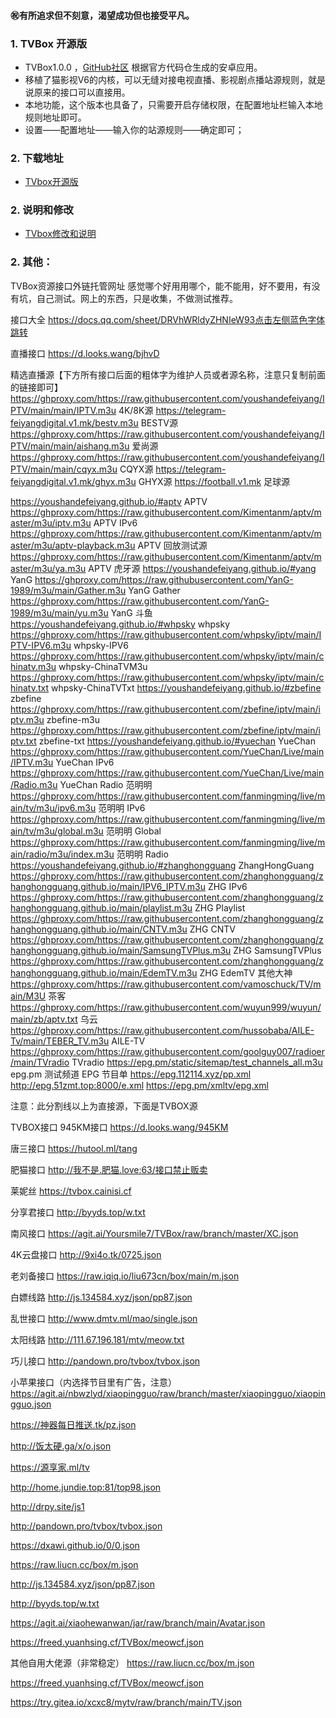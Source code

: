 #### ㊗️有所追求但不刻意，渴望成功但也接受平凡。
### 1. TVBox 开源版  
- TVBox1.0.0 ，[GitHub社区](https://github.com/CatVodTVOfficial/TVBoxOSC) 根据官方代码仓生成的安卓应用。  
- 移植了猫影视V6的内核，可以无缝对接电视直播、影视剧点播站源规则，就是说原来的接口可以直接用。  
- 本地功能，这个版本也具备了，只需要开启存储权限，在配置地址栏输入本地规则地址即可。  
- 设置——配置地址——输入你的站源规则——确定即可；  

### 2. 下载地址
 - [TVbox开源版](https://wws.lanzouv.com/b03j4ulyh#999)   


### 2. 说明和修改
  - [TVbox修改和说明](https://docs.qq.com/doc/DRXhVYWF0cEpwV2FF)   


 ### 2. 其他：
     













TVBox资源接口外链托管网址
感觉哪个好用用哪个，能不能用，好不要用，有没有坑，自己测试。网上的东西，只是收集，不做测试推荐。

接口大全
https://docs.qq.com/sheet/DRVhWRldyZHNIeW93点击左侧蓝色字体跳转

直播接口
https://d.looks.wang/bjhvD

精选直播源【下方所有接口后面的粗体字为维护人员或者源名称，注意只复制前面的链接即可】
https://ghproxy.com/https://raw.githubusercontent.com/youshandefeiyang/IPTV/main/main/IPTV.m3u    4K/8K源
https://telegram-feiyangdigital.v1.mk/bestv.m3u    BESTV源
https://ghproxy.com/https://raw.githubusercontent.com/youshandefeiyang/IPTV/main/main/aishang.m3u    爱尚源
https://ghproxy.com/https://raw.githubusercontent.com/youshandefeiyang/IPTV/main/main/cqyx.m3u    CQYX源
https://telegram-feiyangdigital.v1.mk/ghyx.m3u    GHYX源
https://football.v1.mk    足球源

https://youshandefeiyang.github.io/#aptv     APTV
https://ghproxy.com/https://raw.githubusercontent.com/Kimentanm/aptv/master/m3u/iptv.m3u    APTV IPv6
https://ghproxy.com/https://raw.githubusercontent.com/Kimentanm/aptv/master/m3u/aptv-playback.m3u    APTV 回放测试源
https://ghproxy.com/https://raw.githubusercontent.com/Kimentanm/aptv/master/m3u/ya.m3u    APTV 虎牙源
https://youshandefeiyang.github.io/#yang   YanG
https://ghproxy.com/https://raw.githubusercontent.com/YanG-1989/m3u/main/Gather.m3u    YanG Gather
https://ghproxy.com/https://raw.githubusercontent.com/YanG-1989/m3u/main/yu.m3u    YanG 斗鱼
https://youshandefeiyang.github.io/#whpsky        whpsky
https://ghproxy.com/https://raw.githubusercontent.com/whpsky/iptv/main/IPTV-IPV6.m3u    whpsky-IPV6
https://ghproxy.com/https://raw.githubusercontent.com/whpsky/iptv/main/chinatv.m3u    whpsky-ChinaTVM3u
https://ghproxy.com/https://raw.githubusercontent.com/whpsky/iptv/main/chinatv.txt    whpsky-ChinaTVTxt
https://youshandefeiyang.github.io/#zbefine        zbefine
https://ghproxy.com/https://raw.githubusercontent.com/zbefine/iptv/main/iptv.m3u    zbefine-m3u
https://ghproxy.com/https://raw.githubusercontent.com/zbefine/iptv/main/iptv.txt    zbefine-txt
https://youshandefeiyang.github.io/#yuechan      YueChan
https://ghproxy.com/https://raw.githubusercontent.com/YueChan/Live/main/IPTV.m3u    YueChan IPv6
https://ghproxy.com/https://raw.githubusercontent.com/YueChan/Live/main/Radio.m3u    YueChan Radio
范明明
https://ghproxy.com/https://raw.githubusercontent.com/fanmingming/live/main/tv/m3u/ipv6.m3u    范明明 IPv6
https://ghproxy.com/https://raw.githubusercontent.com/fanmingming/live/main/tv/m3u/global.m3u    范明明 Global
https://ghproxy.com/https://raw.githubusercontent.com/fanmingming/live/main/radio/m3u/index.m3u    范明明 Radio
https://youshandefeiyang.github.io/#zhanghongguang  ZhangHongGuang
https://ghproxy.com/https://raw.githubusercontent.com/zhanghongguang/zhanghongguang.github.io/main/IPV6_IPTV.m3u    ZHG IPv6
https://ghproxy.com/https://raw.githubusercontent.com/zhanghongguang/zhanghongguang.github.io/main/playlist.m3u    ZHG Playlist
https://ghproxy.com/https://raw.githubusercontent.com/zhanghongguang/zhanghongguang.github.io/main/CNTV.m3u    ZHG CNTV
https://ghproxy.com/https://raw.githubusercontent.com/zhanghongguang/zhanghongguang.github.io/main/SamsungTVPlus.m3u    ZHG SamsungTVPlus
https://ghproxy.com/https://raw.githubusercontent.com/zhanghongguang/zhanghongguang.github.io/main/EdemTV.m3u    ZHG EdemTV
其他大神
https://ghproxy.com/https://raw.githubusercontent.com/vamoschuck/TV/main/M3U    茶客
https://ghproxy.com/https://raw.githubusercontent.com/wuyun999/wuyun/main/zb/aptv.txt    乌云
https://ghproxy.com/https://raw.githubusercontent.com/hussobaba/AILE-Tv/main/TEBER_TV.m3u    AILE-TV
https://ghproxy.com/https://raw.githubusercontent.com/goolguy007/radioer/main/TVradio    TVradio
https://epg.pm/static/sitemap/test_channels_all.m3u    epg.pm 测试频道
EPG 节目单
https://epg.112114.xyz/pp.xml
http://epg.51zmt.top:8000/e.xml
https://epg.pm/xmltv/epg.xml


注意：此分割线以上为直接源，下面是TVBOX源

TVBOX接口
945KM接口
https://d.looks.wang/945KM

唐三接口
https://hutool.ml/tang

肥猫接口
http://我不是.肥猫.love:63/接口禁止贩卖

莱妮丝
https://tvbox.cainisi.cf

分享君接口
http://byyds.top/w.txt

南风接口
https://agit.ai/Yoursmile7/TVBox/raw/branch/master/XC.json

4K云盘接口
http://9xi4o.tk/0725.json

老刘备接口
https://raw.iqiq.io/liu673cn/box/main/m.json

白嫖线路
http://js.134584.xyz/json/pp87.json

乱世接口
http://www.dmtv.ml/mao/single.json

太阳线路
http://111.67.196.181/mtv/meow.txt

巧儿接口
http://pandown.pro/tvbox/tvbox.json

小苹果接口（内选择节目里有广告，注意）
https://agit.ai/nbwzlyd/xiaopingguo/raw/branch/master/xiaopingguo/xiaopingguo.json


https://神器每日推送.tk/pz.json

http://饭太硬.ga/x/o.json

https://源享家.ml/tv

http://home.jundie.top:81/top98.json

http://drpy.site/js1

http://pandown.pro/tvbox/tvbox.json

https://dxawi.github.io/0/0.json

https://raw.liucn.cc/box/m.json

http://js.134584.xyz/json/pp87.json

http://byyds.top/w.txt

https://agit.ai/xiaohewanwan/jar/raw/branch/main/Avatar.json

https://freed.yuanhsing.cf/TVBox/meowcf.json


其他自用大佬源（非常稳定）
https://raw.liucn.cc/box/m.json

https://freed.yuanhsing.cf/TVBox/meowcf.json

https://try.gitea.io/xcxc8/mytv/raw/branch/main/TV.json


